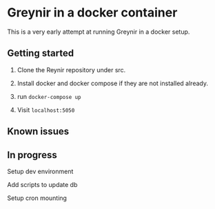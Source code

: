 # Greynir in a docker container

This is a very early attempt at running Greynir in a docker setup.

## Getting started
1. Clone the Reynir repository under src.

2. Install docker and docker compose if they are not installed already.

3. run `docker-compose up`

4. Visit `localhost:5050`

## Known issues


## In progress

Setup dev environment

Add scripts to update db

Setup cron mounting

